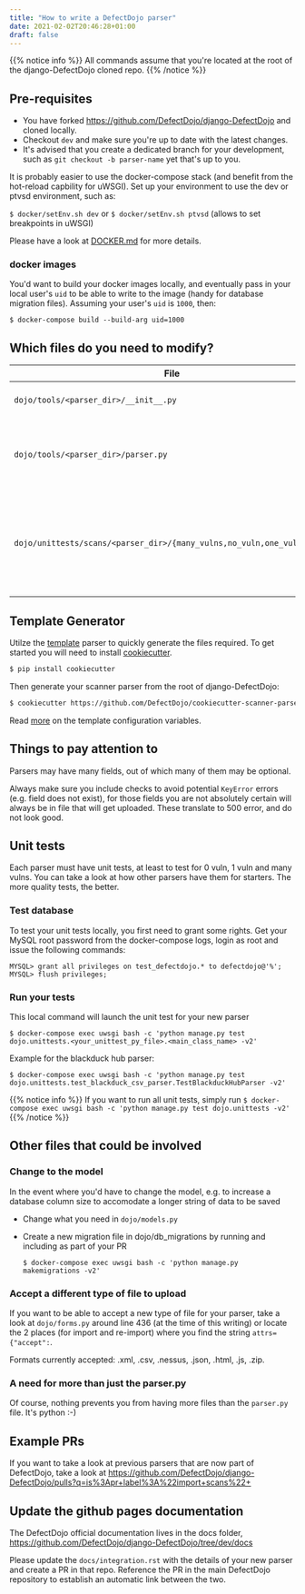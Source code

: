 ```yaml
---
title: "How to write a DefectDojo parser"
date: 2021-02-02T20:46:28+01:00
draft: false
---
```


{{% notice info %}}
All commands assume that you're located at the root of the django-DefectDojo cloned repo.
{{% /notice %}}

## Pre-requisites
- You have forked https://github.com/DefectDojo/django-DefectDojo and cloned locally.
- Checkout `dev` and make sure you're up to date with the latest changes.
- It's advised that you create a dedicated branch for your development, such as `git checkout -b parser-name` yet that's up to you.

It is probably easier to use the docker-compose stack (and benefit from the hot-reload capbility for uWSGI).
Set up your environment to use the dev or ptvsd environment, such as:

`$ docker/setEnv.sh dev`
or
`$ docker/setEnv.sh ptvsd` (allows to set breakpoints in uWSGI)

Please have a look at [DOCKER.md](https://github.com/DefectDojo/django-DefectDojo/blob/master/DOCKER.md) for more details.

### docker images
You'd want to build your docker images locally, and eventually pass in your local user's `uid` to be able to write to the image (handy for database migration files). Assuming your user's `uid` is `1000`, then:

`$ docker-compose build --build-arg uid=1000`

## Which files do you need to modify?

| File                                          | Purpose
|-------                                        |--------
|`dojo/tools/<parser_dir>/__init__.py`          | Empty file for class initialization
|`dojo/tools/<parser_dir>/parser.py`            | The meat. This is where you write your actual parser
|`dojo/unittests/scans/<parser_dir>/{many_vulns,no_vuln,one_vuln}.json` | Sample files containing meaningful data for unit tests. The minimal set.


## Template Generator

Utilze the [template](https://github.com/DefectDojo/cookiecutter-scanner-parser)  parser to quickly generate the files required. To get started you will need to install [cookiecutter](https://github.com/cookiecutter/cookiecutter).

```bash
$ pip install cookiecutter
```

Then generate your scanner parser from the root of django-DefectDojo:

```bash
$ cookiecutter https://github.com/DefectDojo/cookiecutter-scanner-parser
```

Read [more](https://github.com/DefectDojo/cookiecutter-scanner-parser) on the template configuration variables.

## Things to pay attention to

Parsers may have many fields, out of which many of them may be optional.

Always make sure you include checks to avoid potential `KeyError` errors (e.g. field does not exist), for those fields you are not absolutely certain will always be in file that will get uploaded. These translate to 500 error, and do not look good.

## Unit tests

Each parser must have unit tests, at least to test for 0 vuln, 1 vuln and many vulns. You can take a look at how other parsers have them for starters. The more quality tests, the better.

### Test database
To test your unit tests locally, you first need to grant some rights. Get your MySQL root password from the docker-compose logs, login as root and issue the following commands:

```
MYSQL> grant all privileges on test_defectdojo.* to defectdojo@'%';
MYSQL> flush privileges;
```

### Run your tests

This local command will launch the unit test for your new parser

`$ docker-compose exec uwsgi bash -c 'python manage.py test dojo.unittests.<your_unittest_py_file>.<main_class_name> -v2'`

Example for the blackduck hub parser:

`$ docker-compose exec uwsgi bash -c 'python manage.py test dojo.unittests.test_blackduck_csv_parser.TestBlackduckHubParser -v2'`

{{% notice info %}}
If you want to run all unit tests, simply run `$ docker-compose exec uwsgi bash -c 'python manage.py test dojo.unittests -v2'`
{{% /notice %}}

## Other files that could be involved

### Change to the model
In the event where you'd have to change the model, e.g. to increase a database column size to accomodate a longer string of data to be saved
* Change what you need in `dojo/models.py`
* Create a new migration file in dojo/db_migrations by running and including as part of your PR

    `$ docker-compose exec uwsgi bash -c 'python manage.py makemigrations -v2'`

### Accept a different type of file to upload
If you want to be able to accept a new type of file for your parser, take a look at `dojo/forms.py` around line 436 (at the time of this writing) or locate the 2 places (for import and re-import) where you find the string `attrs={"accept":`.

Formats currently accepted: .xml, .csv, .nessus, .json, .html, .js, .zip.

### A need for more than just the parser.py

Of course, nothing prevents you from having more files than the `parser.py` file. It's python :-)

## Example PRs

If you want to take a look at previous parsers that are now part of DefectDojo, take a look at https://github.com/DefectDojo/django-DefectDojo/pulls?q=is%3Apr+label%3A%22import+scans%22+

## Update the github pages documentation

The DefectDojo official documentation lives in the docs folder, https://github.com/DefectDojo/django-DefectDojo/tree/dev/docs

Please update the `docs/integration.rst` with the details of your new parser and create a PR in that repo. Reference the PR in the main DefectDojo repository to establish an automatic link between the two.
